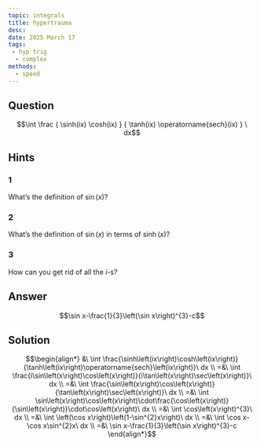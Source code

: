 ```yaml
---
topic: integrals
title: hypertrauma
desc: 
date: 2025 March 17
tags:
 - hyp trig
  - complex
methods:
  - speed
---
```



## Question
```math
\int
  \frac
    { \sinh(ix) \cosh(ix) }
    { \tanh(ix) \operatorname{sech}(ix) }
\ dx
```


## Hints

### 1
What’s the definition of $\sin(x)$?

### 2
What’s the definition of $\sin(x)$ in terms of $\sinh(x)$?

### 3
How can you get rid of all the $i$-s?


## Answer
```math
\sin x-\frac{1}{3}\left(\sin x\right)^{3}-c
```


## Solution

```math
\begin{align*}
  &\ \int \frac{\sinh\left(ix\right)\cosh\left(ix\right)}{\tanh\left(ix\right)\operatorname{sech}\left(ix\right)}\ dx
  \\ =&\ \int \frac{i\sin\left(x\right)\cos\left(x\right)}{i\tan\left(x\right)\sec\left(x\right)}\ dx
  \\ =&\ \int \frac{\sin\left(x\right)\cos\left(x\right)}{\tan\left(x\right)\sec\left(x\right)}\ dx
  \\ =&\ \int \sin\left(x\right)\cos\left(x\right)\cdot\frac{\cos\left(x\right)}{\sin\left(x\right)}\cdot\cos\left(x\right)\ dx
  \\ =&\ \int \cos\left(x\right)^{3}\ dx
  \\ =&\ \int \left(\cos x\right)\left(1-\sin^{2}x\right)\ dx
  \\ =&\ \int \cos x-\cos x\sin^{2}x\ dx
  \\ =&\ \sin x-\frac{1}{3}\left(\sin x\right)^{3}-c
\end{align*}
```
